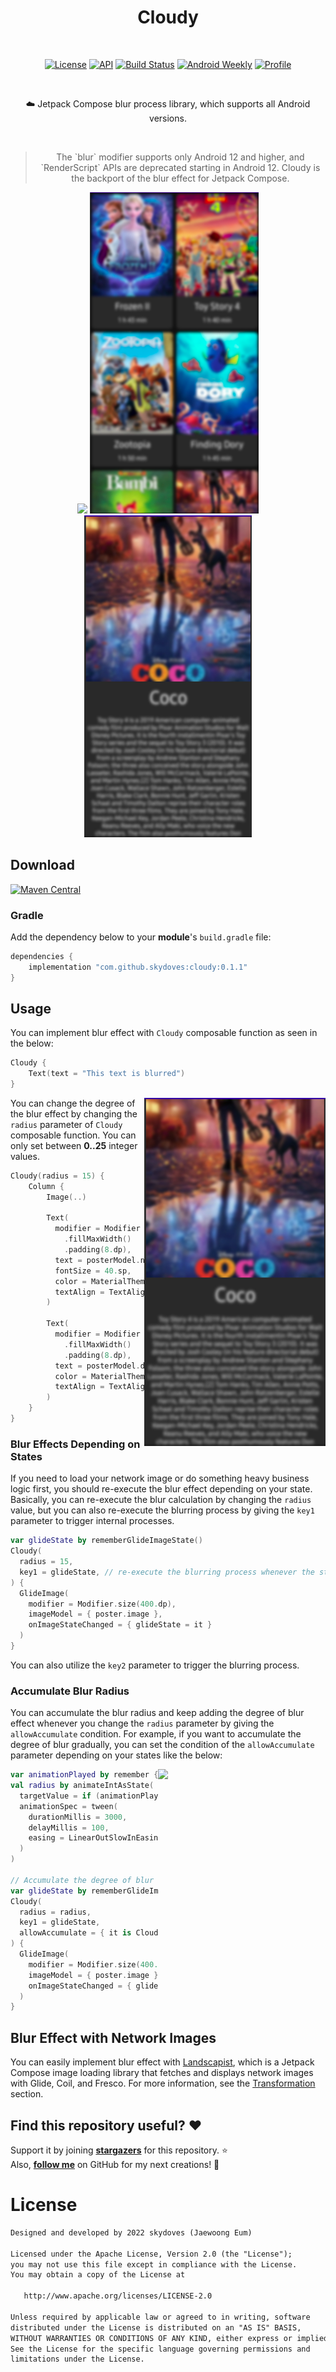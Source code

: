 <h1 align="center">Cloudy</h1></br>

<p align="center">
  <a href="https://opensource.org/licenses/Apache-2.0"><img alt="License" src="https://img.shields.io/badge/License-Apache%202.0-blue.svg"/></a>
  <a href="https://android-arsenal.com/api?level=21"><img alt="API" src="https://img.shields.io/badge/API-21%2B-brightgreen.svg?style=flat"/></a>
  <a href="https://github.com/skydoves/cloudy/actions/workflows/android.yml"><img alt="Build Status" 
  src="https://github.com/skydoves/cloudy/actions/workflows/android.yml/badge.svg"/></a>
  <a href="https://androidweekly.net/issues/issue-545"><img alt="Android Weekly" src="https://skydoves.github.io/badges/android-weekly.svg"/></a>
  <a href="https://github.com/skydoves"><img alt="Profile" src="https://skydoves.github.io/badges/skydoves.svg"/></a>
</p><br>

<p align="center">
☁️ Jetpack Compose blur process library, which supports all Android versions.
</p><br>

> <p align="center">The `blur` modifier supports only Android 12 and higher, and `RenderScript` APIs are deprecated starting in Android 12.
> Cloudy is the backport of the blur effect for Jetpack Compose.</p>

<p align="center">
<img src="preview/gif0.gif" width="268"/>
<img src="preview/img1.png" width="270"/>
<img src="preview/img2.png" width="268"/>
</p>

## Download
[![Maven Central](https://img.shields.io/maven-central/v/com.github.skydoves/cloudy.svg?label=Maven%20Central)](https://search.maven.org/search?q=g:%22com.github.skydoves%22%20AND%20a:%22cloudy%22)

### Gradle

Add the dependency below to your **module**'s `build.gradle` file:
```gradle
dependencies {
    implementation "com.github.skydoves:cloudy:0.1.1"
}
```

## Usage

You can implement blur effect with `Cloudy` composable function as seen in the below:

```kotlin
Cloudy {
    Text(text = "This text is blurred")
}
```

<img align="right" src="preview/img2.png" width="290"/>

You can change the degree of the blur effect by changing the `radius` parameter of `Cloudy` composable function. You can only set between **0..25** integer values.

```kotlin
Cloudy(radius = 15) {
    Column {
        Image(..)

        Text(
          modifier = Modifier
            .fillMaxWidth()
            .padding(8.dp),
          text = posterModel.name,
          fontSize = 40.sp,
          color = MaterialTheme.colors.onBackground,
          textAlign = TextAlign.Center
        )

        Text(
          modifier = Modifier
            .fillMaxWidth()
            .padding(8.dp),
          text = posterModel.description,
          color = MaterialTheme.colors.onBackground,
          textAlign = TextAlign.Center
        )
    }
}
```

### Blur Effects Depending on States

If you need to load your network image or do something heavy business logic first, you should re-execute the blur effect depending on your state. 
Basically, you can re-execute the blur calculation by changing the `radius` value, but you can also re-execute the blurring process by giving the `key1` parameter to trigger internal processes.

```kotlin
var glideState by rememberGlideImageState()
Cloudy(
  radius = 15,
  key1 = glideState, // re-execute the blurring process whenever the state value is changed.
) {
  GlideImage(
    modifier = Modifier.size(400.dp),
    imageModel = { poster.image },
    onImageStateChanged = { glideState = it }
  )
}
```

You can also utilize the `key2` parameter to trigger the blurring process.

### Accumulate Blur Radius

You can accumulate the blur radius and keep adding the degree of blur effect whenever you change the `radius` parameter by giving the `allowAccumulate` condition. 
For example, if you want to accumulate the degree of blur gradually, you can set the condition of the `allowAccumulate` parameter depending on your states like the below:

<img align="right" src="preview/gif0.gif" width="268"/>

```kotlin
var animationPlayed by remember { mutableStateOf(false) }
val radius by animateIntAsState(
  targetValue = if (animationPlayed) 10 else 0,
  animationSpec = tween(
    durationMillis = 3000,
    delayMillis = 100,
    easing = LinearOutSlowInEasing
  )
)

// Accumulate the degree of blur gradually for the network image.
var glideState by rememberGlideImageState()
Cloudy(
  radius = radius,
  key1 = glideState,
  allowAccumulate = { it is CloudyState.Success && glideState is GlideImageState.Success }
) {
  GlideImage(
    modifier = Modifier.size(400.dp),
    imageModel = { poster.image },
    onImageStateChanged = { glideState = it }
  )
}
```

## Blur Effect with Network Images

You can easily implement blur effect with [Landscapist](https://github.com/skydoves/landscapist), which is a Jetpack Compose image loading library that fetches and displays network images with Glide, Coil, and Fresco. For more information, see the [Transformation](https://github.com/skydoves/landscapist#transformation) section.

## Find this repository useful? :heart:
Support it by joining __[stargazers](https://github.com/skydoves/cloudy/stargazers)__ for this repository. :star: <br>
Also, __[follow me](https://github.com/skydoves)__ on GitHub for my next creations! 🤩

# License
```xml
Designed and developed by 2022 skydoves (Jaewoong Eum)

Licensed under the Apache License, Version 2.0 (the "License");
you may not use this file except in compliance with the License.
You may obtain a copy of the License at

   http://www.apache.org/licenses/LICENSE-2.0

Unless required by applicable law or agreed to in writing, software
distributed under the License is distributed on an "AS IS" BASIS,
WITHOUT WARRANTIES OR CONDITIONS OF ANY KIND, either express or implied.
See the License for the specific language governing permissions and
limitations under the License.
```
